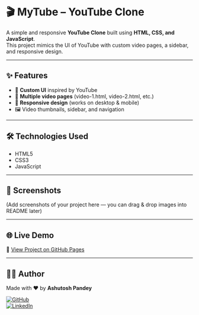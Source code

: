 
# 🎬 MyTube – YouTube Clone  

A simple and responsive **YouTube Clone** built using **HTML, CSS, and JavaScript**.  
This project mimics the UI of YouTube with custom video pages, a sidebar, and responsive design.  

---

## ✨ Features  

- 🎨 **Custom UI** inspired by YouTube  
- 📂 **Multiple video pages** (video-1.html, video-2.html, etc.)  
- 📱 **Responsive design** (works on desktop & mobile)  
- 🖼️ Video thumbnails, sidebar, and navigation  

---

## 🛠️ Technologies Used  

- HTML5  
- CSS3  
- JavaScript  

---

## 📸 Screenshots  

(Add screenshots of your project here — you can drag & drop images into README later)  

---

## 🌐 Live Demo  

🔗 [View Project on GitHub Pages](https://ashutoshpandey100.github.io/MyTube-Youtube-clone-/)  

---

## 👨‍💻 Author  

Made with ❤️ by **Ashutosh Pandey**  

[![GitHub](https://img.shields.io/badge/GitHub-ashutoshpandey100-black?style=for-the-badge&logo=github)](https://github.com/ashutoshpandey100)  
[![LinkedIn](https://img.shields.io/badge/LinkedIn-AshutoshPandey-blue?style=for-the-badge&logo=linkedin)](https://www.linkedin.com/in/ashutosh163/)  
